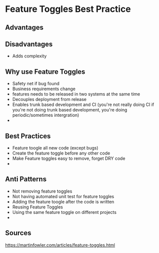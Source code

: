 # Feature Toggles Best Practice #

## Advantages ##

## Disadvantages ##
  * Adds complexity

## Why use Feature Toggles ##
  * Safety net if bug found
  * Business requirements change
  * features needs to be released in two systems at the same time
  * Decouples deployment from release
  * Enables trunk based development and CI (you're not really doing CI if you're not doing trunk based development, you're doing periodic/sometimes intergration)
  * 

## Best Practices ##
  * Feature toogle all new code (except bugs)
  * Create the feature toggle before any other code
  * Make Feature toggles easy to remove, forget DRY code
  * 

## Anti Patterns ##
  * Not removing feature toggles
  * Not having automated unit test for feature toggles
  * Adding the feature toogle after the code is written
  * Reusing Feature Toggles
  * Using the same feature toggle on different projects
  * 

## Sources ##
https://martinfowler.com/articles/feature-toggles.html
